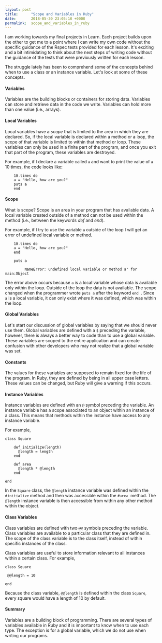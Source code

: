 ```yaml
---
layout: post
title:      "Scope and Variables in Ruby"
date:       2018-05-30 23:05:10 +0000
permalink:  scope_and_variables_in_ruby
---
```



I am working towards my final projects in Learn. Each project builds upon the other to get me to a point where I can write my own code without the specific guidance of the Rspec tests provided for each lesson. It's exciting and a bit intimidating to think about the next steps of writing code without the guidance of the tests that were previously written for each lesson.

The struggle lately has been to comprehend some of the concepts behind when to use a class or an instance variable. Let's look at some of these concepts. 

#### Variables

Variables are the building blocks or containers for storing data. Variables can store and retrieve data in the code we write. Variables can hold more than one value (i.e., arrays). 

#### Local Variables

Local variables have a *scope* that is limited to the area in which they are declared. So, if the local variable is declared within a method or a loop, the scope of that variable is limited to within that method or loop. These variables can only be used in a finite part of the program, and once you exit that part of the program, these variables are destroyed.

For example, if I declare a variable called `a` and want to print the value of `a` 10 times, the code looks like:

```
    10.times do
    a = "Hello, how are you?"
    puts a
    end
```

#### Scope

What is scope? Scope is an area in your program that has available data. A local variable created outside of a method can not be used within the method (i.e., between the keywords *def* and *end*).

For example, if I try to use the variable `a` outside of the loop I will get an error of undefined local variable or method. 


```
    10.times do
    a = "Hello, how are you?"
    end

    puts a

         NameError: undefined local variable or method a' for main:Object
```


The error above occurs because `a` is a local variable whose data is available only within the loop. Outside of the loop the data is not available. The scope changed when the programmer wrote `puts a` after the keyword `end `. Since `a` is a local variable, it can only exist where it was defined, which was within the loop. 

#### Global Variables

Let's start our discussion of global variables by saying that we should never use them. Global variables are defined with a `$` preceding the variable, however, there is always a better way to code than to use a global variable. These variables are scoped to the entire application and can create confusion with other developers who may not realize that a global variable was set.

#### Constants

The values for these variables are supposed to remain fixed for the life of the program. In Ruby, they are defined by being in all upper case letters. These values can be changed, but Ruby will give a warning if this occurs.

#### Instance Variables

Instance variables are defined with an `@` symbol preceding the variable. An instance variable has a scope associated to an object within an instance of a class. This means that methods within the instance have access to any instance variable. 

For example, 

```
class Square

    def initialize(length)
      @length = length
    end

    def area
      @length * @length
    end

end
```

In the `Square` class, the `@length` instance variable was defined within the `#initialize` method and then was accessible within the `#area `method. The `@length` instance variable is then accessible from within any other method within the object.


#### Class Variables

Class variables are defined with two `@@` symbols preceding the variable. Class variables are available to a particular class that they are defined in. The scope of the class variable is to the class itself, instead of within specific instances of the class. 

Class variables are useful to store information relevant to all instances within a certain class. For example,

```
class Square

 @@length = 10
	
end

```

Because the class variable, `@@length`  is defined within the class `Square`, every square would have a length of 10 by default.

#### Summary
Variables are a building block of programming. There are several types of variables available in Ruby and it is important to know when to use each type. The exception is for a global variable, which we do not use when writing our programs.






